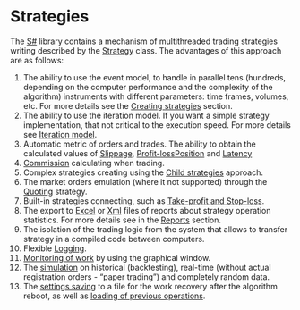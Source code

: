 # Strategies

The [S\#](StockSharpAbout.md) library contains a mechanism of multithreaded trading strategies writing described by the [Strategy](xref:StockSharp.Algo.Strategies.Strategy) class. The advantages of this approach are as follows:

1. The ability to use the event model, to handle in parallel tens (hundreds, depending on the computer performance and the complexity of the algorithm) instruments with different parameters: time frames, volumes, etc. For more details see the [Creating strategies](StrategyAction.md) section. 
2. The ability to use the iteration model. If you want a simple strategy implementation, that not critical to the execution speed. For more details see [Iteration model](StrategyCreate.md). 
3. Automatic metric of orders and trades. The ability to obtain the calculated values of [Slippage](Slippage.md), [Profit\-loss](PnL.md)[Position](Position.md) and [Latency](Latency.md)
4. [Commission](Commissions.md) calculating when trading. 
5. Complex strategies creating using the [Child strategies](StrategyChilds.md) approach. 
6. The market orders emulation (where it not supported) through the [Quoting](StrategyQuoting.md) strategy. 
7. Built\-in strategies connecting, such as [Take\-profit and Stop\-loss](StrategyProtective.md). 
8. The export to [Excel](https://en.wikipedia.org/wiki/Excel) or [Xml](https://en.wikipedia.org/wiki/XML) files of reports about strategy operation statistics. For more details see in the [Reports](StrategyReports.md) section. 
9. The isolation of the trading logic from the system that allows to transfer strategy in a compiled code between computers. 
10. Flexible [Logging](Logging.md). 
11. [Monitoring of work](LoggingMonitorWindow.md) by using the graphical window. 
12. The [simulation](StrategyTesting.md) on historical (backtesting), real\-time (without actual registration orders \- “paper trading”) and completely random data. 
13. The [settings saving](StrategyStorage.md) to a file for the work recovery after the algorithm reboot, as well as [loading of previous operations](StrategyOrdersLoad.md). 
